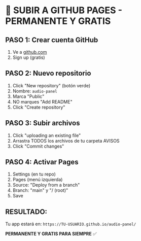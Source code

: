 # 🚀 SUBIR A GITHUB PAGES - PERMANENTE Y GRATIS

## PASO 1: Crear cuenta GitHub
1. Ve a [github.com](https://github.com)
2. Sign up (gratis)

## PASO 2: Nuevo repositorio
1. Click "New repository" (botón verde)
2. Nombre: `audio-panel`
3. Marca "Public"
4. NO marques "Add README"
5. Click "Create repository"

## PASO 3: Subir archivos
1. Click "uploading an existing file"
2. Arrastra TODOS los archivos de tu carpeta AVISOS
3. Click "Commit changes"

## PASO 4: Activar Pages
1. Settings (en tu repo)
2. Pages (menú izquierda)
3. Source: "Deploy from a branch"
4. Branch: "main" y "/ (root)"
5. Save

## RESULTADO:
Tu app estará en: `https://TU-USUARIO.github.io/audio-panel/`

**PERMANENTE Y GRATIS PARA SIEMPRE** ✅

